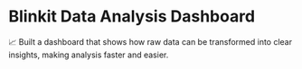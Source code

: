 # Blinkit Data Analysis Dashboard

📈 Built a dashboard that shows how raw data can be transformed into clear insights, making analysis faster and easier.
